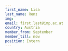 ```yaml
---
first_name: Lisa
last_name: Renz
img: 
email: first.last@imp.ac.at
country: Austria
member_from: September
member_till: now
position: Intern
---
```

